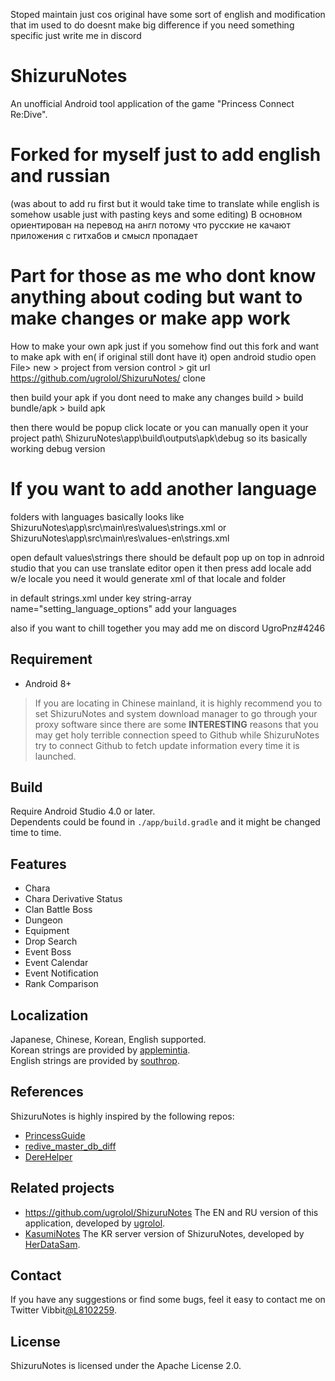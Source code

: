 Stoped maintain just cos original have some sort of english and modification that im used to do doesnt make big difference
if you need something specific just write me in discord 

# ShizuruNotes
An unofficial Android tool application of the game "Princess Connect Re:Dive".  

# Forked for myself just to add english and russian
(was about to add ru first but it would take time to translate while english is somehow usable just with pasting keys and some editing) В основном ориентирован на перевод на англ потому что русские не качают приложения с гитхабов и смысл пропадает

# Part for those as me who dont know anything about coding but want to make changes or make app work
How to make your own apk
just if you somehow find out this fork and want to make apk with en( if original still dont have it) open android studio open File> new > project from version control > git url https://github.com/ugrolol/ShizuruNotes/ clone

then build your apk if you dont need to make any changes build > build bundle/apk > build apk

then there would be popup click locate or you can manually open it your project path\ ShizuruNotes\app\build\outputs\apk\debug so its basically working debug version

# If you want to add another language
folders with languages basically looks like ShizuruNotes\app\src\main\res\values\strings.xml or ShizuruNotes\app\src\main\res\values-en\strings.xml

open default values\strings there should be default pop up on top in adnroid studio that you can use translate editor open it then press add locale add w/e locale you need it would generate xml of that locale and folder

in default strings.xml under key string-array name="setting_language_options" add your languages

also if you want to chill together you may add me on discord UgroPnz#4246

## Requirement
* Android 8+  
> If you are locating in Chinese mainland, it is highly recommend you to set ShizuruNotes and system download manager to go through your proxy software since there are some **INTERESTING** reasons that you may get holy terrible connection speed to Github while ShizuruNotes try to connect Github to fetch update information every time it is launched. 

## Build
Require Android Studio 4.0 or later.  
Dependents could be found in `./app/build.gradle` and it might be changed time to time.  

## Features
* Chara 
* Chara Derivative Status 
* Clan Battle Boss 
* Dungeon 
* Equipment 
* Drop Search 
* Event Boss 
* Event Calendar 
* Event Notification 
* Rank Comparison  

## Localization  
Japanese, Chinese, Korean, English supported.  
Korean strings are provided by [applemintia](https://twitter.com/_applemintia).  
English strings are provided by [southrop](https://github.com/southrop).  

## References  
ShizuruNotes is highly inspired by the following repos:  
* [PrincessGuide](https://github.com/superk589/PrincessGuide)  
* [redive_master_db_diff](https://github.com/esterTion/redive_master_db_diff)  
* [DereHelper](https://github.com/Lazyeraser/DereHelper)  

## Related projects
* https://github.com/ugrolol/ShizuruNotes The EN and RU version of this application, developed by [ugrolol](https://github.com/ugrolol). 
* [KasumiNotes](https://github.com/HerDataSam/KasumiNotes) The KR server version of ShizuruNotes, developed by [HerDataSam](https://github.com/HerDataSam).  

## Contact
If you have any suggestions or find some bugs, feel it easy to contact me on Twitter Vibbit[@L8102259](https://twitter.com/L8102259). 

## License 
ShizuruNotes is licensed under the Apache License 2.0. 
